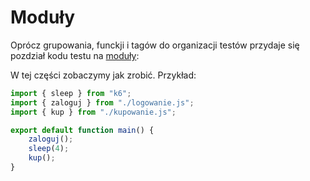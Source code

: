 # Moduły

Oprócz grupowania, funckji i tagów do organizacji testów przydaje się pozdział kodu testu na [moduły](https://github.com/grafana/k6-example-woocommerce):

W tej części zobaczymy jak zrobić. Przykład:

```javascript
import { sleep } from "k6";
import { zaloguj } from "./logowanie.js";
import { kup } from "./kupowanie.js";

export default function main() {
    zaloguj();
    sleep(4);
    kup();
}
```


